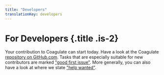 ```yaml
---
title: "Developers"
translationKey: developers
---
```


# For Developers {.title .is-2}

Your contribution to Coagulate can start today.
Have a look at the Coagulate [repository on GitHub.com](https://github.com/LGro/coagulate).
Tasks that are especially suitable for new contributors are marked ["good first issue"](https://github.com/LGro/coagulate/issues?q=is%3Aissue+is%3Aopen+label%3A%22good+first+issue%22).
More generally, you can also have a look at where we state ["help wanted"](https://github.com/LGro/coagulate/issues?q=is%3Aissue+is%3Aopen+label%3A%22help+wanted%22).
